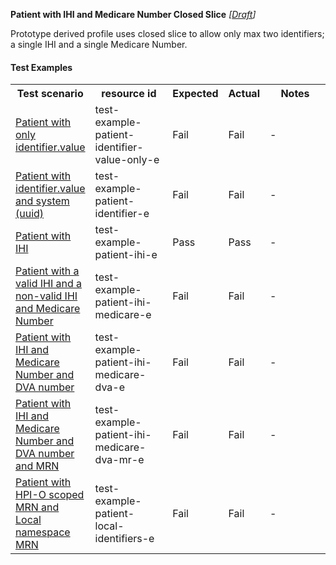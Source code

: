 **Patient with IHI and Medicare Number Closed Slice** *[[Draft](http://hl7.org/fhir/r4/valueset-publication-status.html)]*

Prototype derived profile uses closed slice to allow only max two identifiers; a single IHI and a single Medicare Number.

#### Test Examples

<table class="list" style="width:100%">
    <colgroup>
       <col span="1" style="width: 19%;"/>
       <col span="1" style="width: 25%;"/>
       <col span="1" style="width: 10%;"/>
       <col span="1" style="width: 10%;"/>
       <col span="1" style="width: 20%;"/>
    </colgroup>
	<tbody>
      <tr>
        <th>Test scenario</th>
        <th>resource id</th>
        <th>Expected</th>
        <th>Actual</th>
		<th>Notes</th>
      </tr>
      <tr>
        <td><a href="Patient-test-example-patient-identifier-value-only-e.html">Patient with only identifier.value</a></td>
        <td>test-example-patient-identifier-value-only-e</td>
        <td>Fail</td>
        <td>Fail</td>
        <td>-</td>
      </tr>
      <tr>
        <td><a href="Patient-test-example-patient-identifier-e.html">Patient with identifier.value and system (uuid)</a></td>
        <td>test-example-patient-identifier-e</td>
        <td>Fail</td>
        <td>Fail</td>
        <td>-</td>
      </tr>
      <tr>
        <td><a href="Patient-test-example-patient-ihi-e.html">Patient with IHI</a></td>
        <td>test-example-patient-ihi-e</td>
        <td>Pass</td>
        <td>Pass</td>
        <td>-</td>
      </tr>
      <tr>
        <td><a href="Patient-test-example-patient-ihi-medicare-e.html">Patient with a valid IHI and a non-valid IHI and Medicare Number</a></td>
        <td>test-example-patient-ihi-medicare-e</td>
        <td>Fail</td>
        <td>Fail</td>
        <td>-</td>
      </tr>
      <tr>
        <td><a href="Patient-test-example-patient-ihi-medicare-dva-e.html">Patient with IHI and Medicare Number and DVA number</a></td>
        <td>test-example-patient-ihi-medicare-dva-e</td>
        <td>Fail</td>
        <td>Fail</td>
        <td>-</td>
      </tr>
      <tr>
        <td><a href="Patient-test-example-patient-ihi-medicare-dva-mr-e.html">Patient with IHI and Medicare Number and DVA number and MRN</a></td>
        <td>test-example-patient-ihi-medicare-dva-mr-e</td>
        <td>Fail</td>
        <td>Fail</td>
        <td>-</td>
      </tr>
      <tr>
        <td><a href="Patient-test-example-patient-local-identifiers-e.html">Patient with HPI-O scoped MRN and Local namespace MRN</a></td>
        <td>test-example-patient-local-identifiers-e</td>
        <td>Fail</td>
        <td>Fail</td>
        <td>-</td>
      </tr>
    </tbody>
</table>